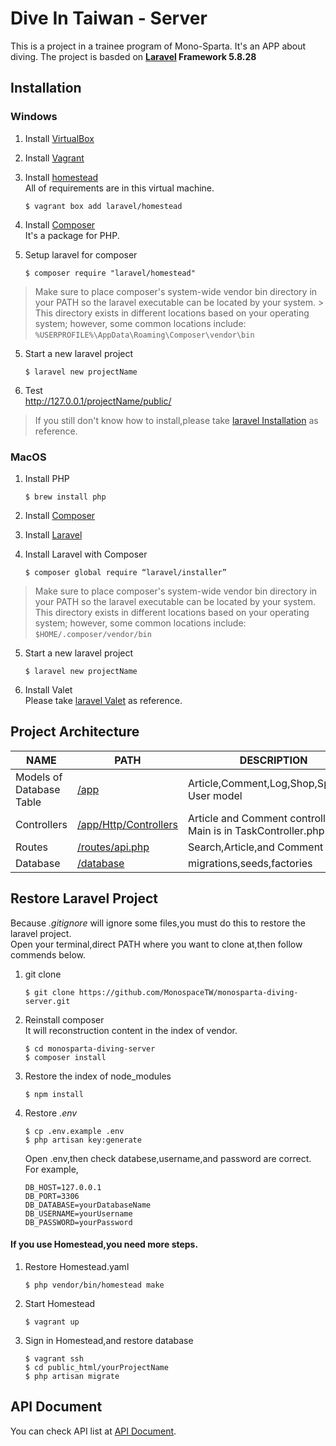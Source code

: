 # Dive In Taiwan - Server
  This is a project in a trainee program of Mono-Sparta. It's an APP about diving.
  The project is basded on **[Laravel](https://laravel.tw/) Framework 5.8.28** 

## Installation
### Windows
1. Install [VirtualBox](https://www.virtualbox.org/)
2. Install [Vagrant](https://www.vagrantup.com/downloads.html)
3. Install [homestead](https://laravel.com/docs/5.8/homestead)  
   All of requirements are in this virtual machine.
   
   `$ vagrant box add laravel/homestead`
   
2. Install [Composer](https://getcomposer.org/)  
   It's a package for PHP.
3. Setup laravel for composer  

   `$ composer require "laravel/homestead"`

> Make sure to place composer's system-wide vendor bin directory in your PATH so the laravel executable can be located by your system.  > This directory exists in different locations based on your operating system; however, some common locations include:
> `%USERPROFILE%\AppData\Roaming\Composer\vendor\bin` 

5. Start a new laravel project  

   `$ laravel new projectName`

6. Test  
   http://127.0.0.1/projectName/public/

> If you still don't know how to install,please take [laravel Installation](https://laravel.com/docs/5.8/installation) as reference.

### MacOS
1. Install PHP  

   `$ brew install php`
2. Install [Composer](https://getcomposer.org/)  

3. Install [Laravel]((https://docs.laravel-dojo.com/laravel/5.5))

4. Install Laravel with Composer  

    `$ composer global require “laravel/installer”`

> Make sure to place composer's system-wide vendor bin directory in your PATH so the laravel executable can be located by your system.
> This directory exists in different locations based on your operating system; however, some common locations include:
> `$HOME/.composer/vendor/bin` 

5. Start a new laravel project  

   `$ laravel new projectName`  

6. Install Valet  
   Please take [laravel Valet](https://laravel.com/docs/5.8/valet) as reference.

## Project Architecture

|NAME|PATH|DESCRIPTION|
|----|----|-----------|
|Models of Database Table |[/app](https://github.com/MonospaceTW/monosparta-diving-server/tree/master/app)|Article,Comment,Log,Shop,Spot,and User model|
|Controllers|[/app/Http/Controllers](https://github.com/MonospaceTW/monosparta-diving-server/tree/master/app/Http/Controllers)|Article and Comment controller. Main is in TaskController.php|
|Routes|[/routes/api.php](https://github.com/MonospaceTW/monosparta-diving-server/blob/master/routes/api.php)|Search,Article,and Comment routes|
|Database|[/database](https://github.com/MonospaceTW/monosparta-diving-server/tree/master/database)|migrations,seeds,factories|

## Restore Laravel Project
Because *.gitignore* will ignore some files,you must do this to restore the laravel project.  
Open your terminal,direct PATH where you want to clone at,then follow commends below.

1. git clone  

   `$ git clone https://github.com/MonospaceTW/monosparta-diving-server.git`

2. Reinstall composer  
   It will reconstruction content in   the index of vendor.  
   
   `$ cd monosparta-diving-server`  
   `$ composer install`
   
3. Restore the index of node_modules   

   `$ npm install`
   
4. Restore *.env*  

   `$ cp .env.example .env`  
   `$ php artisan key:generate`  
   
   Open .env,then check databese,username,and password are correct.  
   For example,  
   
   ```
   DB_HOST=127.0.0.1
   DB_PORT=3306
   DB_DATABASE=yourDatabaseName
   DB_USERNAME=yourUsername
   DB_PASSWORD=yourPassword
   ```
   
#### If you use Homestead,you need more steps.
1. Restore Homestead.yaml  

   `$ php vendor/bin/homestead make`
   
3. Start Homestead  

   `$ vagrant up`
   
5. Sign in Homestead,and restore database  

   `$ vagrant ssh`  
   `$ cd public_html/yourProjectName`  
   `$ php artisan migrate`
   
## API Document  
You can check API list at [API Document](https://divingapi.docs.apiary.io/#).

